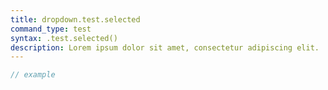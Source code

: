 ```yaml
---
title: dropdown.test.selected
command_type: test
syntax: .test.selected()
description: Lorem ipsum dolor sit amet, consectetur adipiscing elit.
---
```


```javascript
// example
```